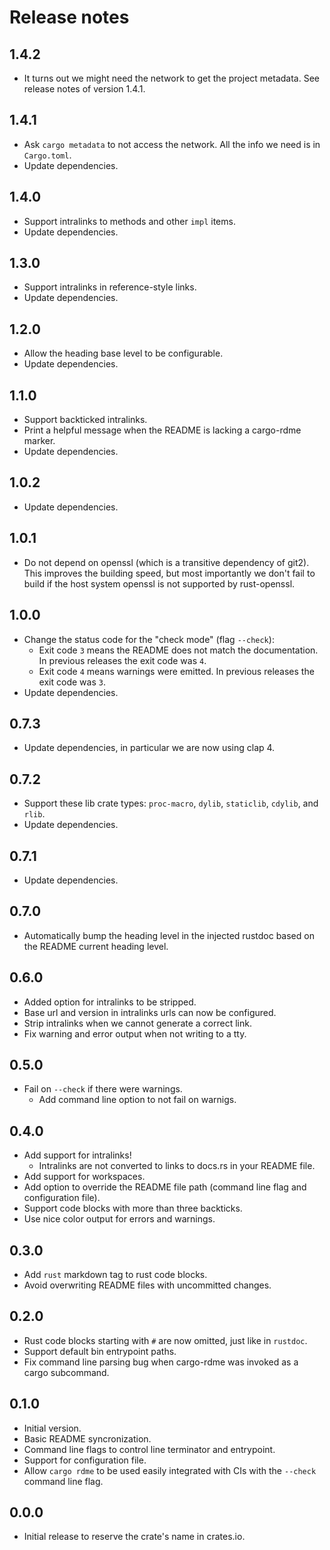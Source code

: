# Release notes

## 1.4.2

* It turns out we might need the network to get the project metadata.  See release notes of version 1.4.1.

## 1.4.1

* Ask `cargo metadata` to not access the network.  All the info we need is in `Cargo.toml`.
* Update dependencies.

## 1.4.0

* Support intralinks to methods and other `impl` items.
* Update dependencies.

## 1.3.0

* Support intralinks in reference-style links.
* Update dependencies.

## 1.2.0

* Allow the heading base level to be configurable.
* Update dependencies.

## 1.1.0

* Support backticked intralinks.
* Print a helpful message when the README is lacking a cargo-rdme marker.
* Update dependencies.

## 1.0.2

* Update dependencies.

## 1.0.1

* Do not depend on openssl (which is a transitive dependency of git2).  This improves the building speed, but most
  importantly we don't fail to build if the host system openssl is not supported by rust-openssl.

## 1.0.0

* Change the status code for the "check mode" (flag `--check`):
  * Exit code `3` means the README does not match the documentation.  In previous releases the exit code was `4`.
  * Exit code `4` means warnings were emitted.  In previous releases the exit code was `3`.
* Update dependencies.

## 0.7.3

* Update dependencies, in particular we are now using clap 4.

## 0.7.2

* Support these lib crate types: `proc-macro`, `dylib`, `staticlib`, `cdylib`, and `rlib`.
* Update dependencies.

## 0.7.1

* Update dependencies.

## 0.7.0

* Automatically bump the heading level in the injected rustdoc based on the README current heading level.

## 0.6.0

* Added option for intralinks to be stripped.
* Base url and version in intralinks urls can now be configured.
* Strip intralinks when we cannot generate a correct link.
* Fix warning and error output when not writing to a tty.

## 0.5.0

* Fail on `--check` if there were warnings.
  * Add command line option to not fail on warnigs.

## 0.4.0

* Add support for intralinks!
  * Intralinks are not converted to links to docs.rs in your README file.
* Add support for workspaces.
* Add option to override the README file path (command line flag and configuration file).
* Support code blocks with more than three backticks.
* Use nice color output for errors and warnings.

## 0.3.0

* Add `rust` markdown tag to rust code blocks.
* Avoid overwriting README files with uncommitted changes.

## 0.2.0

* Rust code blocks starting with `#` are now omitted, just like in `rustdoc`.
* Support default bin entrypoint paths.
* Fix command line parsing bug when cargo-rdme was invoked as a cargo subcommand.

## 0.1.0

* Initial version.
* Basic README syncronization.
* Command line flags to control line terminator and entrypoint.
* Support for configuration file.
* Allow `cargo rdme` to be used easily integrated with CIs with the `--check` command line flag.

## 0.0.0

* Initial release to reserve the crate's name in crates.io.
